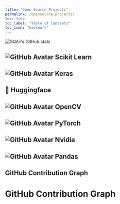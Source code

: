 ```yaml
---
title: "Open Source Projects"
permalink: /opensource-projects/
toc: true
toc_label: "Table of Contents"
toc_icon: "bookmark"
---
```


![SQAli's GitHub stats](https://github-readme-stats.vercel.app/api?username=sqali&show_icons=true)

## ![GitHub Avatar](https://avatars.githubusercontent.com/u/365630?s=48&v=4) Scikit Learn 

## ![GitHub Avatar](https://avatars.githubusercontent.com/u/34455048?s=48&v=4) Keras 

## 🤗 Huggingface

## ![GitHub Avatar](https://avatars.githubusercontent.com/u/5009934?s=48&v=4) OpenCV

## ![GitHub Avatar](https://avatars.githubusercontent.com/u/21003710?s=48&v=4) PyTorch

## ![GitHub Avatar](https://avatars.githubusercontent.com/u/1728152?s=40&v=4) Nvidia

## ![GitHub Avatar](https://avatars.githubusercontent.com/u/21206976?s=48&v=4) Pandas


## GitHub Contribution Graph

<!DOCTYPE html>
<html>
<head>
  <title>GitHub Contribution Graph</title>
  <!-- Include the Chart.js library -->
  <script src="https://cdn.jsdelivr.net/npm/chart.js"></script>
</head>
<body>
  <h1>GitHub Contribution Graph</h1>
  <canvas id="contribution-graph" width="800" height="400"></canvas>

  <script>
    // Make a GET request to the GitHub API to fetch the list of repositories
    fetch('https://api.github.com/users/{sqali}/repos')
      .then(response => response.json())
      .then(repositories => {
        // Array to store the contribution data for all repositories
        const allContributions = [];

        // Iterate over each repository and fetch its contribution data
        repositories.forEach(repository => {
          fetch(`https://api.github.com/repos/{sqali}/${repository.name}/stats/contributors`)
            .then(response => response.json())
            .then(data => {
              // Extract the contribution data from the response
              const contributions = data.map(contributor => contributor.total);

              // Add the contribution data to the array
              allContributions.push(...contributions);

              // Check if all repositories have been processed
              if (allContributions.length === repositories.length) {
                // Render the contribution graph on your page
                const ctx = document.getElementById('contribution-graph').getContext('2d');
                new Chart(ctx, {
                  type: 'line',
                  data: {
                    labels: ['Jan', 'Feb', 'Mar', 'Apr', 'May', 'Jun', 'Jul', 'Aug', 'Sep', 'Oct', 'Nov', 'Dec'],
                    datasets: [{
                      label: 'Contributions',
                      data: allContributions,
                      backgroundColor: 'rgba(0, 123, 255, 0.5)',
                      borderColor: 'rgba(0, 123, 255, 1)',
                      borderWidth: 1
                    }]
                  },
                  options: {
                    responsive: true,
                    maintainAspectRatio: false
                  }
                });
              }
            })
            .catch(error => {
              console.error(`Error fetching contribution data for ${repository.name}:`, error);
            });
        });
      })
      .catch(error => {
        console.error('Error fetching repository data:', error);
      });
  </script>
</body>
</html>